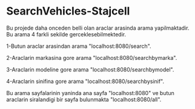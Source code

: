 # SearchVehicles-Stajcell

Bu projede daha onceden belli olan araclar arasinda arama yapilmaktadir. Bu arama 4 farkli sekilde gerceklesebilmektedir. 

1-Butun araclar arasindan arama "localhost:8080/search".

2-Araclarin markasina gore arama "localhost:8080/searchbymarka".

3-Araclarin modeline gore arama "localhost:8080/searchbymodel".

4-Araclarin sinifina gore arama "localhost:8080/searchbysinif".

Bu arama sayfalarinin yaninda ana sayfa "localhost:8080" ve butun araclarin siralandigi bir sayfa bulunmakta "localhost:8080/all".
